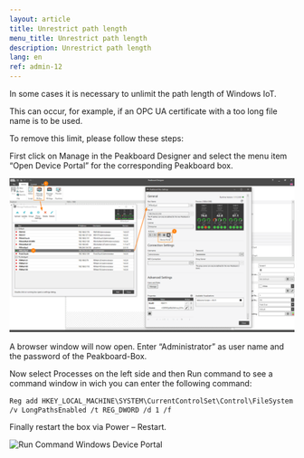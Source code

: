 ```yaml
---
layout: article
title: Unrestrict path length
menu_title: Unrestrict path length
description: Unrestrict path length
lang: en
ref: admin-12
---
```


In some cases it is necessary to unlimit the path length of Windows IoT.

This can occur, for example, if an OPC UA certificate with a too long file name is to be used.

To remove this limit, please follow these steps:

First click on Manage in the Peakboard Designer and select the menu item “Open Device Portal” for the corresponding Peakboard box.

![Manage Dialog Open Device Portal](/assets/images/admin/pathlength/manage-dialog-open-device-portal.png)

A browser window will now open. Enter “Administrator” as user name and the password of the Peakboard-Box.

Now select Processes on the left side and then Run command to see a command window in wich you can enter the following command:

```
Reg add HKEY_LOCAL_MACHINE\SYSTEM\CurrentControlSet\Control\FileSystem /v LongPathsEnabled /t REG_DWORD /d 1 /f
```

Finally restart the box via Power – Restart.

![Run Command Windows Device Portal](/assets/images/admin/pathlength/run-command-windows-device-portal.png)
